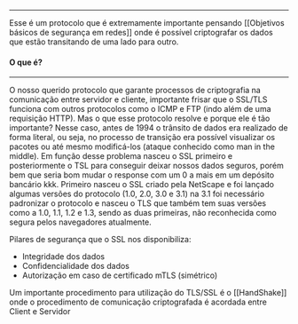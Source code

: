 -----
Esse é um protocolo que é extremamente importante pensando [[Objetivos básicos de segurança em redes]] onde é possível criptografar os dados que estão transitando de uma lado para outro. 

#### O que é? 
-----
O nosso querido protocolo que garante processos de criptografia na comunicação entre servidor e cliente, importante frisar que o SSL/TLS funciona com outros protocolos como o ICMP e FTP (indo além de uma requisição HTTP). Mas o que esse protocolo resolve e porque ele é tão importante? Nesse caso, antes de 1994 o trânsito de dados era realizado de forma literal, ou seja, no processo de transição era possível visualizar os pacotes ou até mesmo modificá-los (ataque conhecido como man in the middle). Em função desse problema nasceu o SSL primeiro e posteriormente o TSL para conseguir deixar nossos dados seguros, porém bem que seria bom mudar o response com um 0 a mais em um depósito bancário kkk. Primeiro nasceu o SSL criado pela NetScape e foi lançado algumas versões do protocolo (1.0, 2.0, 3.0 e 3.1) na 3.1 foi necessário padronizar o protocolo e nasceu o TLS que também tem suas versões como a 1.0, 1.1, 1.2 e 1.3, sendo as duas primeiras, não reconhecida como segura pelos navegadores atualmente. 

Pilares de segurança que o SSL nos disponibiliza:
- Integridade dos dados
- Confidencialidade dos dados
- Autorização em caso de certificado mTLS (simétrico)


Um importante procedimento para utilização do TLS/SSL é o [[HandShake]] onde o procedimento de comunicação criptografada é acordada entre Client e Servidor